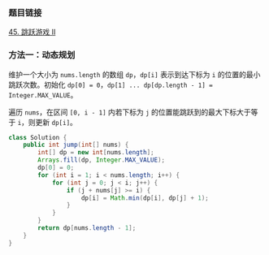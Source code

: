 ### 题目链接
[45. 跳跃游戏 II](https://leetcode.cn/problems/jump-game-ii)

### 方法一：动态规划
维护一个大小为 `nums.length` 的数组 `dp`，`dp[i]` 表示到达下标为 `i` 的位置的最小跳跃次数。初始化 `dp[0] = 0`，`dp[1] ... dp[dp.length - 1] = Integer.MAX_VALUE`。

遍历 `nums`，在区间 `[0, i - 1]` 内若下标为 `j` 的位置能跳跃到的最大下标大于等于 `i`，则更新 `dp[i]`。

```Java
class Solution {
    public int jump(int[] nums) {
        int[] dp = new int[nums.length];
        Arrays.fill(dp, Integer.MAX_VALUE);
        dp[0] = 0;
        for (int i = 1; i < nums.length; i++) {
            for (int j = 0; j < i; j++) {
                if (j + nums[j] >= i) {
                    dp[i] = Math.min(dp[i], dp[j] + 1);
                }
            }
        }
        return dp[nums.length - 1];
    }
}
```